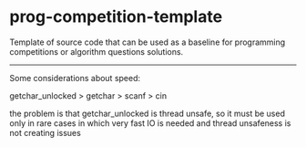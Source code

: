prog-competition-template
=========================

Template of source code that can be used as a baseline for programming competitions or 
algorithm questions solutions. 

--------------------------------

Some considerations about speed:

getchar_unlocked > getchar > scanf > cin

the problem is that getchar_unlocked is thread unsafe, so it must be used only in rare cases in which very fast IO is needed and thread unsafeness is not creating issues
